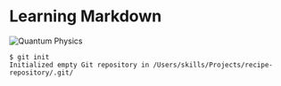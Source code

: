 # <h1>Learning Markdown</h1>
![Quantum Physics](https://www.thoughtco.com/thmb/07YwPM-MRAk2J4Nn7S1JncpcQA8=/1500x0/filters:no_upscale():max_bytes(150000):strip_icc():format(webp)/quantum-physics-formulas-over-blackboard-187852370-579632175f9b58173bbafc77-5c26a34a46e0fb0001390645.jpg)
```
$ git init
Initialized empty Git repository in /Users/skills/Projects/recipe-repository/.git/
```
